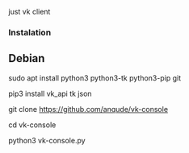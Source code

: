                                                                                           
just vk client


### Instalation ###

## Debian ##
sudo apt install python3 python3-tk python3-pip git
  
pip3 install vk_api tk json
  
git clone https://github.com/anqude/vk-console

cd vk-console

python3 vk-console.py
  
